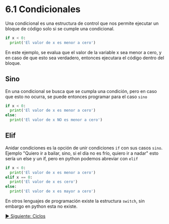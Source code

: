 # 6.1 Condicionales

Una condicional es una estructura de control que nos permite ejecutar un bloque de código solo si se cumple una condicional.

```python
if x < 0:
  print('El valor de x es menor a cero')
```

En este ejemplo, se evalua que el valor de la variable x sea menor a cero, y en caso de que esto sea verdadero, entonces ejecutara el código dentro del bloque.

## Sino

En una condicional se busca que se cumpla una condición, pero en caso que esto no ocurra, se puede entonces programar para el caso `sino`

```python
if x < 0:
  print('El valor de x es menor a cero')
else:
  print('El valor de x NO es menor a cero')
```

## Elif

Anidar condiciones es la opción de unir condiciones `if` con sus casos `sino`. Ejemplo "Quiero ir a bailar, sino, si el día no es frío, quiero ir a nadar" esto sería un else y un if, pero en python podemos abreviar con `elif`

```python
if x < 0:
  print('El valor de x es menor a cero')
elif x == 0:
  print('El valor de x es cero')
else:
  print('El valor de x es mayor a cero')
```

En otros lenguajes de programación existe la estructura `switch`, sin embargo en python esta no existe.

[:arrow_forward: Siguiente: Ciclos](loops.md)

